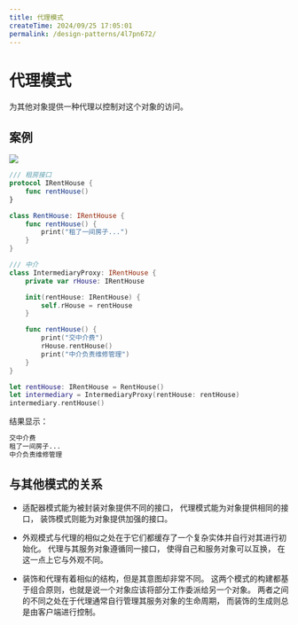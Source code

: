 ```yaml
---
title: 代理模式
createTime: 2024/09/25 17:05:01
permalink: /design-patterns/4l7pn672/
---
```

# 代理模式

为其他对象提供一种代理以控制对这个对象的访问。

## 案例

![](http://blog.oldbird.run/mweb/16169310879998.jpg)

```swift
/// 租房接口
protocol IRentHouse {
    func rentHouse()
}

class RentHouse: IRentHouse {
    func rentHouse() {
        print("租了一间房子...")
    }
}

/// 中介
class IntermediaryProxy: IRentHouse {
    private var rHouse: IRentHouse

    init(rentHouse: IRentHouse) {
        self.rHouse = rentHouse
    }

    func rentHouse() {
        print("交中介费")
        rHouse.rentHouse()
        print("中介负责维修管理")
    }
}

let rentHouse: IRentHouse = RentHouse()
let intermediary = IntermediaryProxy(rentHouse: rentHouse)
intermediary.rentHouse()
```

结果显示：

```sh
交中介费
租了一间房子...
中介负责维修管理
```

## 与其他模式的关系

- 适配器模式能为被封装对象提供不同的接口， 代理模式能为对象提供相同的接口， 装饰模式则能为对象提供加强的接口。

- 外观模式与代理的相似之处在于它们都缓存了一个复杂实体并自行对其进行初始化。 代理与其服务对象遵循同一接口， 使得自己和服务对象可以互换， 在这一点上它与外观不同。

- 装饰和代理有着相似的结构，但是其意图却非常不同。 这两个模式的构建都基于组合原则，也就是说一个对象应该将部分工作委派给另一个对象。 两者之间的不同之处在于代理通常自行管理其服务对象的生命周期， 而装饰的生成则总是由客户端进行控制。
